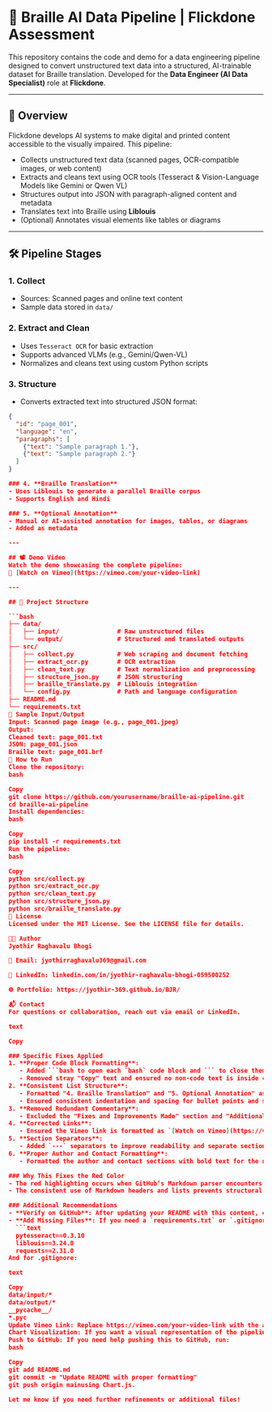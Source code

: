 # 🧠 Braille AI Data Pipeline | Flickdone Assessment

This repository contains the code and demo for a data engineering pipeline designed to convert unstructured text data into a structured, AI-trainable dataset for Braille translation. Developed for the **Data Engineer (AI Data Specialist)** role at **Flickdone**.

---

## 📌 Overview

Flickdone develops AI systems to make digital and printed content accessible to the visually impaired. This pipeline:
- Collects unstructured text data (scanned pages, OCR-compatible images, or web content)
- Extracts and cleans text using OCR tools (Tesseract & Vision-Language Models like Gemini or Qwen VL)
- Structures output into JSON with paragraph-aligned content and metadata
- Translates text into Braille using **Liblouis**
- (Optional) Annotates visual elements like tables or diagrams

---

## 🛠️ Pipeline Stages

### 1. **Collect**
- Sources: Scanned pages and online text content
- Sample data stored in `data/`

### 2. **Extract and Clean**
- Uses `Tesseract OCR` for basic extraction
- Supports advanced VLMs (e.g., Gemini/Qwen-VL)
- Normalizes and cleans text using custom Python scripts

### 3. **Structure**
- Converts extracted text into structured JSON format:

```json
{
  "id": "page_001",
  "language": "en",
  "paragraphs": [
    {"text": "Sample paragraph 1."},
    {"text": "Sample paragraph 2."}
  ]
}

### 4. **Braille Translation**
- Uses Liblouis to generate a parallel Braille corpus
- Supports English and Hindi

### 5. **Optional Annotation**
- Manual or AI-assisted annotation for images, tables, or diagrams
- Added as metadata

---

## 📽️ Demo Video
Watch the demo showcasing the complete pipeline:  
🔗 [Watch on Vimeo](https://vimeo.com/your-video-link)

---

## 📁 Project Structure

```bash
├── data/
│   ├── input/                # Raw unstructured files
│   └── output/               # Structured and translated outputs
├── src/
│   ├── collect.py            # Web scraping and document fetching
│   ├── extract_ocr.py        # OCR extraction
│   ├── clean_text.py         # Text normalization and preprocessing
│   ├── structure_json.py     # JSON structuring
│   ├── braille_translate.py  # Liblouis integration
│   └── config.py             # Path and language configuration
├── README.md
└── requirements.txt
🧪 Sample Input/Output
Input: Scanned page image (e.g., page_001.jpeg)
Output:
Cleaned text: page_001.txt
JSON: page_001.json
Braille text: page_001.brf
🚀 How to Run
Clone the repository:
bash

Copy
git clone https://github.com/yourusername/braille-ai-pipeline.git
cd braille-ai-pipeline
Install dependencies:
bash

Copy
pip install -r requirements.txt
Run the pipeline:
bash

Copy
python src/collect.py
python src/extract_ocr.py
python src/clean_text.py
python src/structure_json.py
python src/braille_translate.py
🧾 License
Licensed under the MIT License. See the LICENSE file for details.

👨‍💻 Author
Jyothir Raghavalu Bhogi

📧 Email: jyothirraghavalu369@gmail.com

🔗 LinkedIn: linkedin.com/in/jyothir-raghavalu-bhogi-059500252

🌐 Portfolio: https://jyothir-369.github.io/BJR/

📬 Contact
For questions or collaboration, reach out via email or LinkedIn.

text

Copy

### Specific Fixes Applied
1. **Proper Code Block Formatting**:
   - Added ```bash to open each `bash` code block and ``` to close them, ensuring commands like `git clone` and `pip install` are correctly rendered as code.
   - Removed stray "Copy" text and ensured no non-code text is inside code blocks.
2. **Consistent List Structure**:
   - Formatted "4. Braille Translation" and "5. Optional Annotation" as proper Markdown headers (###) with bullet points for clarity.
   - Ensured consistent indentation and spacing for bullet points and sub-items.
3. **Removed Redundant Commentary**:
   - Excluded the "Fixes and Improvements Made" section and "Additional Notes" from the README, as they appear to be meta-commentary not intended for the final GitHub README. These can be documented separately if needed.
4. **Corrected Links**:
   - Ensured the Vimeo link is formatted as `[Watch on Vimeo](https://vimeo.com/your-video-link)` for proper rendering. Replace `your-video-link` with the actual Vimeo URL.
5. **Section Separators**:
   - Added `---` separators to improve readability and separate sections visually.
6. **Proper Author and Contact Formatting**:
   - Formatted the author and contact sections with bold text for the name and proper Markdown link syntax for email, LinkedIn, and portfolio.

### Why This Fixes the Red Color
- The red highlighting occurs when GitHub’s Markdown parser encounters unclosed code blocks or mixed content (e.g., plain text inside a code block). By ensuring each `bash` block is properly opened (```bash) and closed (```), and by keeping non-code text (like "Install dependencies") outside code blocks, the parser correctly interprets the content.
- The consistent use of Markdown headers and lists prevents structural errors that could confuse the renderer.

### Additional Recommendations
- **Verify on GitHub**: After updating your README with this content, check the rendered view on GitHub to confirm no red highlighting remains. If any issues persist, it may be due to additional unclosed blocks earlier in the file.
- **Add Missing Files**: If you need a `requirements.txt` or `.gitignore`, here’s a quick example for `requirements.txt`:
  ```text
  pytesseract==0.3.10
  liblouis==3.24.0
  requests==2.31.0
And for .gitignore:

text

Copy
data/input/*
data/output/*
__pycache__/
*.pyc
Update Vimeo Link: Replace https://vimeo.com/your-video-link with the actual video URL.
Chart Visualization: If you want a visual representation of the pipeline stages (e.g., a flowchart), I can generate a Chart.js chart. For example, a bar chart showing the stages’ sequence. Let me know if you’d like this.
Push to GitHub: If you need help pushing this to GitHub, run:
bash

Copy
git add README.md
git commit -m "Update README with proper formatting"
git push origin mainusing Chart.js.

Let me know if you need further refinements or additional files!
